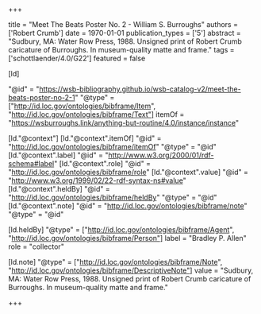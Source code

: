 +++

title = "Meet The Beats Poster No. 2 - William S. Burroughs"
authors = ['Robert Crumb']
date = 1970-01-01
publication_types = ['5']
abstract = "Sudbury, MA: Water Row Press, 1988. Unsigned print of Robert Crumb caricature of Burroughs. In museum-quality matte and frame."
tags = ['schottlaender/4.0/G22']
featured = false

[ld]

"@id" = "https://wsb-bibliography.github.io/wsb-catalog-v2/meet-the-beats-poster-no-2-1"
"@type" = ["http://id.loc.gov/ontologies/bibframe/Item", "http://id.loc.gov/ontologies/bibframe/Text"]
itemOf = "https://wsburroughs.link/anything-but-routine/4.0/instance/instance"

[ld."@context"]
    [ld."@context".itemOf]
    "@id" = "http://id.loc.gov/ontologies/bibframe/itemOf"
    "@type" = "@id"
    [ld."@context".label]
    "@id" = "http://www.w3.org/2000/01/rdf-schema#label"
    [ld."@context".role]
    "@id" = "http://id.loc.gov/ontologies/bibframe/role"
    [ld."@context".value]
    "@id" = "http://www.w3.org/1999/02/22-rdf-syntax-ns#value"
    [ld."@context".heldBy]
    "@id" = "http://id.loc.gov/ontologies/bibframe/heldBy"
    "@type" = "@id"
    [ld."@context".note]
    "@id" = "http://id.loc.gov/ontologies/bibframe/note"
    "@type" = "@id"

[ld.heldBy]
"@type" = ["http://id.loc.gov/ontologies/bibframe/Agent", "http://id.loc.gov/ontologies/bibframe/Person"]
label = "Bradley P. Allen"
role = "collector"

[ld.note]
"@type" = ["http://id.loc.gov/ontologies/bibframe/Note", "http://id.loc.gov/ontologies/bibframe/DescriptiveNote"]
value = "Sudbury, MA: Water Row Press, 1988. Unsigned print of Robert Crumb caricature of Burroughs. In museum-quality matte and frame."

+++
